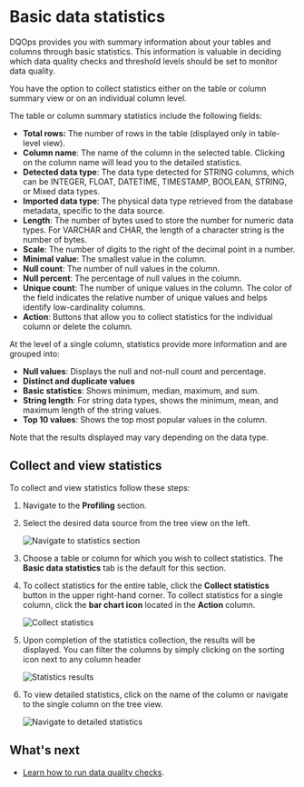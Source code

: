 # Basic data statistics

DQOps provides you with summary information about your tables and columns through basic statistics. This information is 
valuable in deciding which data quality checks and threshold levels should be set to monitor data quality.

You have the option to collect statistics either on the table or column summary view or on an individual column level.

The table or column summary statistics include the following fields:

- **Total rows:** The number of rows in the table (displayed only in table-level view).
- **Column name**: The name of the column in the selected table. Clicking on the column name will lead you to the detailed statistics.
- **Detected data type**: The data type detected for STRING columns, which can be INTEGER, FLOAT, DATETIME, TIMESTAMP, BOOLEAN, STRING, or Mixed data types.
- **Imported data type**: The physical data type retrieved from the database metadata, specific to the data source.
- **Length**: The number of bytes used to store the number for numeric data types. For VARCHAR and CHAR, the length of a character string is the number of bytes.
- **Scale**: The number of digits to the right of the decimal point in a number.
- **Minimal value**: The smallest value in the column.
- **Null count**: The number of null values in the column.
- **Null percent**: The percentage of null values in the column.
- **Unique count**: The number of unique values in the column. The color of the field indicates the relative number of unique values and helps identify low-cardinality columns.
- **Action**: Buttons that allow you to collect statistics for the individual column or delete the column.

At the level of a single column, statistics provide more information and are grouped into:

- **Null values**: Displays the null and not-null count and percentage.
- **Distinct and duplicate values**
- **Basic statistics**: Shows minimum, median, maximum, and sum.
- **String length**: For string data types, shows the minimum, mean, and maximum length of the string values.
- **Top 10 values**: Shows the top most popular values in the column.

Note that the results displayed may vary depending on the data type.

## Collect and view statistics

To collect and view statistics follow these steps:

1. Navigate to the **Profiling** section. 

2. Select the desired data source from the tree view on the left.

    ![Navigate to statistics section](https://dqops.com/docs/images/working-with-dqo/statistics/table-statistics.png)

3. Choose a table or column for which you wish to collect statistics. The **Basic data statistics** tab is the default for this section. 

4. To collect statistics for the entire table, click the **Collect statistics** button in the upper right-hand corner. 
    To collect statistics for a single column, click the **bar chart icon** located in the **Action** column.

    ![Collect statistics](https://dqops.com/docs/images/working-with-dqo/statistics/collect-statistics.png)

5. Upon completion of the statistics collection, the results will be displayed. You can filter the columns by simply clicking on
    the sorting icon next to any column header

    ![Statistics results](https://dqops.com/docs/images/working-with-dqo/statistics/statistics-results.png)

6. To view detailed statistics, click on the name of the column or navigate to the single column on the tree view.

    ![Navigate to detailed statistics](https://dqops.com/docs/images/working-with-dqo/statistics/view-detailed-statistics.png)


## What's next

- [Learn how to run data quality checks](../run-data-quality-checks/run-data-quality-checks.md).
